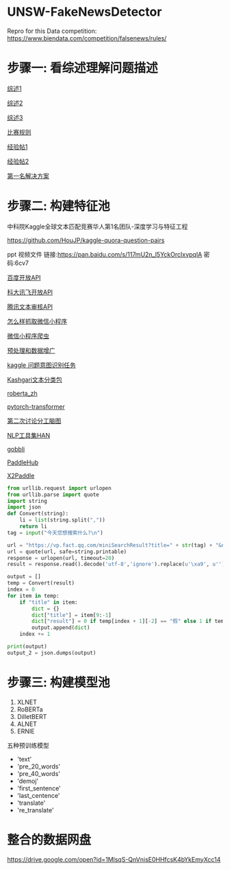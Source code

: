 # UNSW-FakeNewsDetector
Repro for this Data competition: https://www.biendata.com/competition/falsenews/rules/

# 步骤一: 看综述理解问题描述
[综述1](https://mp.weixin.qq.com/s/Emlzfgoo99T9xAsTKJRQXg)

[综述2](https://mp.weixin.qq.com/s/5D5cfLC6flnn9fCYlMplMQ)

[综述3](https://dl.acm.org/citation.cfm?id=3305260)

[比赛规则](https://www.biendata.com/competition/falsenews/rules/)

[经验帖1](https://towardsdatascience.com/i-trained-fake-news-detection-ai-with-95-accuracy-and-almost-went-crazy-d10589aa57c)

[经验帖2](https://github.com/zhpmatrix/nlp-competitions-list-review/blob/master/WSDM_Cup_2019_%E7%9C%9F%E5%81%87%E6%96%B0%E9%97%BB%E7%94%84%E5%88%AB.md)

[第一名解决方案](https://github.com/zhpmatrix/nlp-competitions-list-review/blob/master/references/WSDM2019_Fake_News_Classification/report2.pdf)

# 步骤二: 构建特征池

中科院Kaggle全球文本匹配竞赛华人第1名团队-深度学习与特征工程
                                                                                
https://github.com/HouJP/kaggle-quora-question-pairs

ppt  视频文件
链接:https://pan.baidu.com/s/117mU2n_l5YckOrcIxvpqIA  密码:6cv7

[百度开放API](https://ai.baidu.com/tech/textcensoring)

[科大讯飞开放API](https://www.xfyun.cn/services/adFilterRecg)

[腾讯文本审核API](https://cloud.tencent.com/document/api/271/35502)

[怎么样抓取微信小程序](https://93nv.com/archives/63)

[微信小程序爬虫](https://vp.fact.qq.com/miniSearchResult?title=%E5%93%88%E5%93%88%E5%93%88&num=0&size=20&_=1568525989622)

[预处理和数据增广](https://zhpmatrix.github.io/2019/03/08/preprocess-augmentation-in-nlp/)

[kaggle 问题意图识别任务](https://www.kaggle.com/c/quora-question-pairs/discussion/34355)

[Kashgari文本分类包](https://github.com/BrikerMan/Kashgari)

[roberta_zh](https://github.com/brightmart/roberta_zh)

[pytorch-transformer](https://github.com/huggingface/pytorch-transformers)

[第二次讨论分工脑图](https://coggle.it/diagram/XX3DAxz2ip44C8k1/t/%E7%AC%AC%E4%B8%80%E6%AC%A1%E8%AE%A8%E8%AE%BA)

[NLP工具集HAN](https://github.com/hankcs/pyhanlp)

[gobbli](https://github.com/RTIInternational/gobbli)

[PaddleHub](https://github.com/PaddlePaddle/PaddleHub)

[X2Paddle](https://github.com/PaddlePaddle/X2Paddle)

```python
from urllib.request import urlopen
from urllib.parse import quote
import string
import json
def Convert(string): 
    li = list(string.split(",")) 
    return li 
tag = input("今天您想搜索什么?\n")

url = "https://vp.fact.qq.com/miniSearchResult?title=" + str(tag) + "&num=0&size=20&_=1568525989622"
url = quote(url, safe=string.printable)
response = urlopen(url, timeout=20)
result = response.read().decode('utf-8','ignore').replace(u'\xa9', u'')

output = []
temp = Convert(result)
index = 0
for item in temp:
    if "title" in item:
        dict = {}
        dict["title"] = item[9:-1] 
        dict["result"] = 0 if temp[index + 1][-2] == "假" else 1 if temp[index + 1][-2] == "真" else 2 
        output.append(dict)
    index += 1

print(output)
output_2 = json.dumps(output)


```

# 步骤三: 构建模型池

1. XLNET
2. RoBERTa
3. DilletBERT
4. ALNET
5. ERNIE

五种预训练模型

- 'text'
- 'pre_20_words'
- 'pre_40_words'
- 'demoj'
- 'first_sentence'
- 'last_centence'
- 'translate'
- 're_translate'

# 整合的数据网盘

https://drive.google.com/open?id=1MlsqS-QnVnisE0HHfcsK4bYkEmyXcc14
